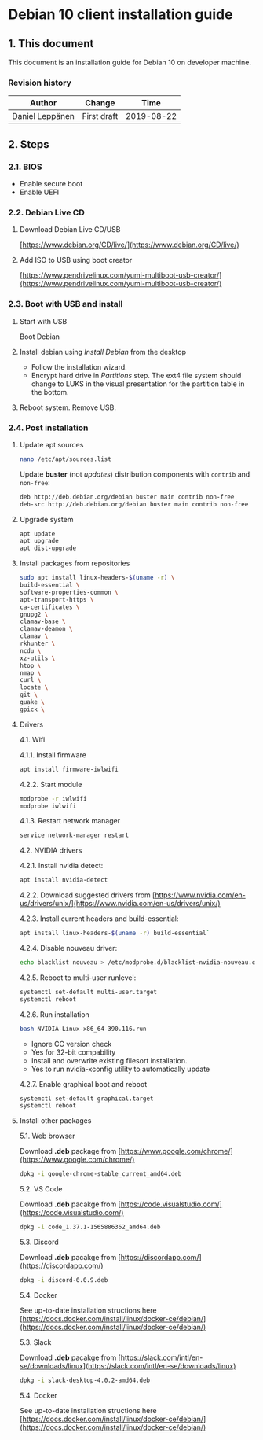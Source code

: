 # Debian 10 client installation guide

## 1. This document

This document is an installation guide for Debian 10 on developer machine.

### Revision history

| Author          | Change              | Time       |
|-----------------|---------------------|------------|
| Daniel Leppänen | First draft         | 2019-08-22 |

## 2. Steps

### 2.1. BIOS

- Enable secure boot
- Enable UEFI

### 2.2. Debian Live CD

1. Download Debian Live CD/USB

    [https://www.debian.org/CD/live/](https://www.debian.org/CD/live/)

2. Add ISO to USB using boot creator

    [https://www.pendrivelinux.com/yumi-multiboot-usb-creator/](https://www.pendrivelinux.com/yumi-multiboot-usb-creator/)

### 2.3. Boot with USB and install

1. Start with USB

    Boot Debian

2. Install debian using _Install Debian_ from the desktop

    - Follow the installation wizard.
    - Encrypt hard drive in _Partitions_ step. The ext4 file system should change to LUKS in the visual presentation for the partition table in the bottom.

3. Reboot system. Remove USB.

### 2.4. Post installation

1. Update apt sources

    ```sh
    nano /etc/apt/sources.list
    ```

    Update **buster** (not _updates_) distribution components with `contrib` and `non-free`:

    ```bash
    deb http://deb.debian.org/debian buster main contrib non-free
    deb-src http://deb.debian.org/debian buster main contrib non-free
    ```

2. Upgrade system

    ```sh
    apt update
    apt upgrade
    apt dist-upgrade
    ```

3. Install packages from repositories

    ```sh
    sudo apt install linux-headers-$(uname -r) \
    build-essential \
    software-properties-common \
    apt-transport-https \
    ca-certificates \
    gnupg2 \
    clamav-base \
    clamav-deamon \
    clamav \
    rkhunter \
    ncdu \
    xz-utils \
    htop \
    nmap \
    curl \
    locate \
    git \
    guake \
    gpick \

    ```

4. Drivers

    4.1. Wifi

      4.1.1. Install firmware

      ```sh
      apt install firmware-iwlwifi
      ```

      4.2.2. Start module

      ```sh
      modprobe -r iwlwifi
      modprobe iwlwifi
      ```

      4.1.3. Restart network manager

      ```sh
      service network-manager restart
      ```

    4.2. NVIDIA drivers

      4.2.1. Install nvidia detect:

      ```sh
      apt install nvidia-detect
      ```

      4.2.2. Download suggested drivers from [https://www.nvidia.com/en-us/drivers/unix/](https://www.nvidia.com/en-us/drivers/unix/)

      4.2.3. Install current headers and build-essential:

      ```sh
      apt install linux-headers-$(uname -r) build-essential`
      ```

      4.2.4. Disable nouveau driver:

      ```sh
      echo blacklist nouveau > /etc/modprobe.d/blacklist-nvidia-nouveau.conf
      ```

      4.2.5. Reboot to multi-user runlevel:

      ```sh
      systemctl set-default multi-user.target
      systemctl reboot
      ```

      4.2.6. Run installation

      ```sh
      bash NVIDIA-Linux-x86_64-390.116.run
      ```

      - Ignore CC version check
      - Yes for 32-bit compability
      - Install and overwrite existing filesort installation.
      - Yes to run nvidia-xconfig utility to automatically update

      4.2.7. Enable graphical boot and reboot

      ```bash
      systemctl set-default graphical.target
      systemctl reboot
      ```

5. Install other packages

    5.1. Web browser

    Download **.deb** package from [https://www.google.com/chrome/](https://www.google.com/chrome/)

    ```sh
    dpkg -i google-chrome-stable_current_amd64.deb
    ```

    5.2. VS Code

    Download **.deb** pacakge from [https://code.visualstudio.com/](https://code.visualstudio.com/)

    ```sh
    dpkg -i code_1.37.1-1565886362_amd64.deb
    ```

    5.3. Discord

    Download **.deb** pacakge from [https://discordapp.com/](https://discordapp.com/)

    ```sh
    dpkg -i discord-0.0.9.deb
    ```

    5.4. Docker

    See up-to-date installation structions here
    [https://docs.docker.com/install/linux/docker-ce/debian/](https://docs.docker.com/install/linux/docker-ce/debian/)

    5.3. Slack

    Download **.deb** pacakge from [https://slack.com/intl/en-se/downloads/linux](https://slack.com/intl/en-se/downloads/linux)

    ```sh
    dpkg -i slack-desktop-4.0.2-amd64.deb
    ```

    5.4. Docker

    See up-to-date installation structions here
    [https://docs.docker.com/install/linux/docker-ce/debian/](https://docs.docker.com/install/linux/docker-ce/debian/)
